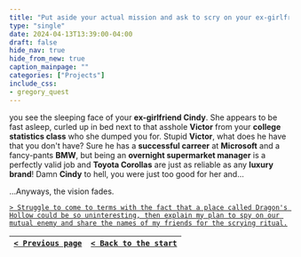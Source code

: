 ```yaml
---
title: "Put aside your actual mission and ask to scry on your ex-girlfriend instead."
type: "single"
date: 2024-04-13T13:39:00-04:00
draft: false
hide_nav: true
hide_from_new: true
caption_mainpage: ""
categories: ["Projects"]
include_css:
- gregory_quest
---
```


you see the sleeping face of your **ex-girlfriend Cindy**. She appears to be fast asleep, curled up in bed next to that asshole **Victor** from your **college statistics class** who she dumped you for. Stupid **Victor**, what does he have that you don't have? Sure he has a **successful carreer** at **Microsoft** and a fancy-pants **BMW**, but being an **overnight supermarket manager** is a perfectly valid job and **Toyota Corollas** are just as reliable as any **luxury brand**! Damn **Cindy** to hell, you were just too good for her and...

...Anyways, the vision fades.

[``> Struggle to come to terms with the fact that a place called Dragon's Hollow could be so uninteresting, then explain my plan to spy on our mutual enemy and share the names of my friends for the scrying ritual.``](../92)

|[``< Previous page``](../91)|[``< Back to the start``](../)|
|---|---|